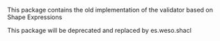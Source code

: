 This package contains the old implementation 
of the validator based on Shape Expressions

This package will be deprecated and replaced by es.weso.shacl
 